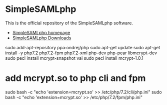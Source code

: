 SimpleSAMLphp
=============

This is the official repository of the SimpleSAMLphp software.

* [SimpleSAMLphp homepage](https://simplesamlphp.org)
* [SimpleSAMLphp Downloads](https://simplesamlphp.org/download)


sudo add-apt-repository ppa:ondrej/php
sudo apt-get update
sudo apt-get install -y php7.2 php7.2-fpm php7.2-xml php-dev php-pear libmcrypt-dev
sudo pecl install mcrypt-snapshot vai sudo pecl install mcrypt-1.0.1

# add mcrypt.so to php cli and fpm
sudo bash -c "echo 'extension=mcrypt.so' >> /etc/php/7.2/cli/php.ini"
sudo bash -c "echo 'extension=mcrypt.so' >> /etc/php/7.2/fpm/php.ini"
